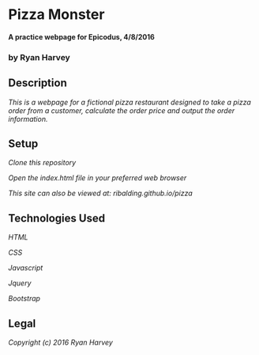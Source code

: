 # Pizza Monster

#### A practice webpage for Epicodus, 4/8/2016

### by Ryan Harvey

## Description

_This is a webpage for a fictional pizza restaurant designed to take a pizza order from a customer, calculate the order price and output the order information._

## Setup

_Clone this repository_

_Open the index.html file in your preferred web browser_

_This site can also be viewed at: ribalding.github.io/pizza_

## Technologies Used

_HTML_

_CSS_

_Javascript_

_Jquery_

_Bootstrap_

## Legal

_Copyright (c) 2016 Ryan Harvey_
